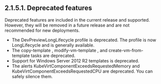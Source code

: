 ## 2.1.5.1. Deprecated features

Deprecated features are included in the current release and supported. However, they will be removed in a future release and are not recommended for new deployments.

- The DevPreviewLongLifecycle profile is deprecated. The profile is now LongLifecycle and is generally available.
- The copy-template , modify-vm-template , and create-vm-from-template tasks are deprecated.
- Support for Windows Server 2012 R2 templates is deprecated.
- The alerts KubeVirtComponentExceedsRequestedMemory and KubeVirtComponentExceedsRequestedCPU are deprecated. You can safely  silence them.


